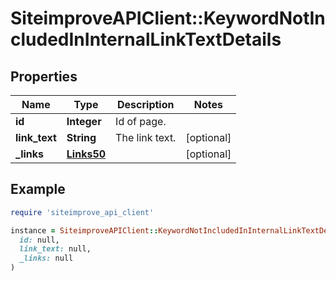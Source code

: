 # SiteimproveAPIClient::KeywordNotIncludedInInternalLinkTextDetails

## Properties

| Name | Type | Description | Notes |
| ---- | ---- | ----------- | ----- |
| **id** | **Integer** | Id of page. |  |
| **link_text** | **String** | The link text. | [optional] |
| **_links** | [**Links50**](Links50.md) |  | [optional] |

## Example

```ruby
require 'siteimprove_api_client'

instance = SiteimproveAPIClient::KeywordNotIncludedInInternalLinkTextDetails.new(
  id: null,
  link_text: null,
  _links: null
)
```

